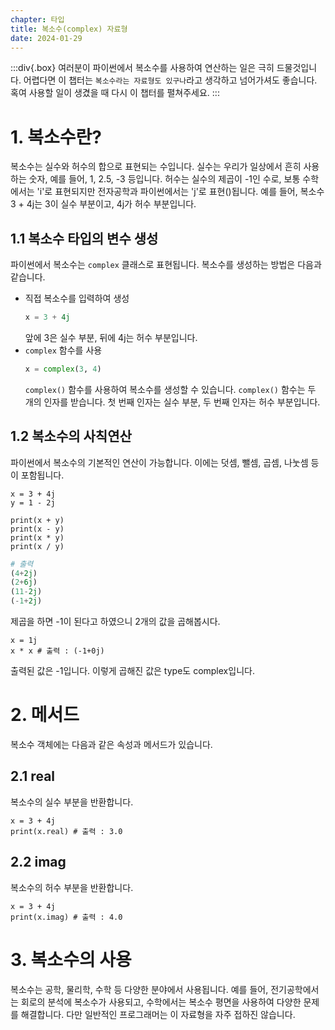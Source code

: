 ```yaml
---
chapter: 타입
title: 복소수(complex) 자료형
date: 2024-01-29
---
```


:::div{.box}
여러분이 파이썬에서 복소수를 사용하여 연산하는 일은 극히 드물것입니다. 어렵다면 이 챕터는 `복소수라는 자료형도 있구나`라고 생각하고 넘어가셔도 좋습니다. 혹여 사용할 일이 생겼을 때 다시 이 챕터를 펼쳐주세요.
:::

# 1. 복소수란?

복소수는 실수와 허수의 합으로 표현되는 수입니다. 실수는 우리가 일상에서 흔히 사용하는 숫자, 예를 들어, 1, 2.5, -3 등입니다. 허수는 실수의 제곱이 -1인 수로, 보통 수학에서는 'i'로 표현되지만 전자공학과 파이썬에서는 'j'로 표현()됩니다. 예를 들어, 복소수 3 + 4j는 3이 실수 부분이고, 4j가 허수 부분입니다.

## 1.1 복소수 타입의 변수 생성

파이썬에서 복소수는 `complex` 클래스로 표현됩니다. 복소수를 생성하는 방법은 다음과 같습니다.

- 직접 복소수를 입력하여 생성
  ```python
  x = 3 + 4j
  ```
  앞에 3은 실수 부분, 뒤에 4j는 허수 부분입니다.
- `complex` 함수를 사용
  ```python
  x = complex(3, 4)
  ```
  `complex()` 함수를 사용하여 복소수를 생성할 수 있습니다. `complex()` 함수는 두 개의 인자를 받습니다. 첫 번째 인자는 실수 부분, 두 번째 인자는 허수 부분입니다.

## 1.2 복소수의 사칙연산

파이썬에서 복소수의 기본적인 연산이 가능합니다. 이에는 덧셈, 뺄셈, 곱셈, 나눗셈 등이 포함됩니다.

```python-exec
x = 3 + 4j
y = 1 - 2j

print(x + y)
print(x - y)
print(x * y)
print(x / y)
```

```python
# 출력
(4+2j)
(2+6j)
(11-2j)
(-1+2j)
```

제곱을 하면 -1이 된다고 하였으니 2개의 값을 곱해봅시다.

```python-exec
x = 1j
x * x # 출력 : (-1+0j)
```

출력된 값은 -1입니다. 이렇게 곱해진 값은 type도 complex입니다.

# 2. 메서드

복소수 객체에는 다음과 같은 속성과 메서드가 있습니다.

## 2.1 real

복소수의 실수 부분을 반환합니다.

```python-exec
x = 3 + 4j
print(x.real) # 출력 : 3.0
```

## 2.2 imag

복소수의 허수 부분을 반환합니다.

```python-exec
x = 3 + 4j
print(x.imag) # 출력 : 4.0
```

# 3. 복소수의 사용

복소수는 공학, 물리학, 수학 등 다양한 분야에서 사용됩니다. 예를 들어, 전기공학에서는 회로의 분석에 복소수가 사용되고, 수학에서는 복소수 평면을 사용하여 다양한 문제를 해결합니다. 다만 일반적인 프로그래머는 이 자료형을 자주 접하진 않습니다.
